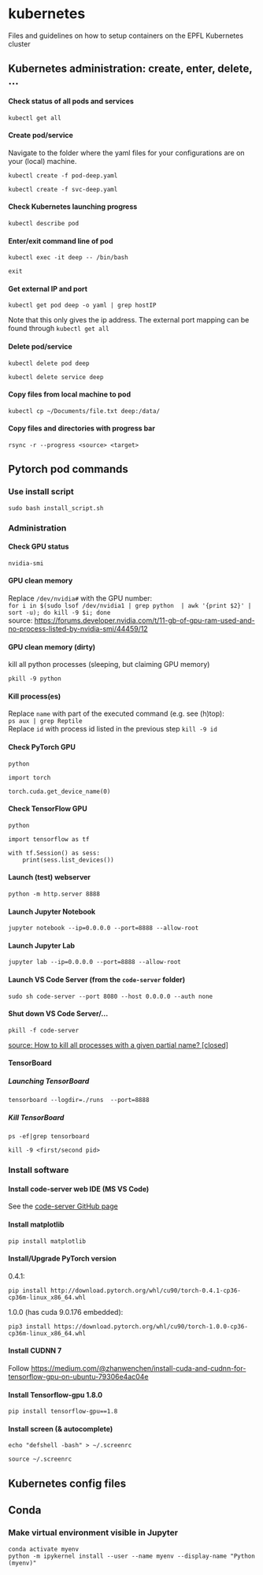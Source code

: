 # kubernetes
Files and guidelines on how to setup containers on the EPFL Kubernetes cluster

## Kubernetes administration: create, enter, delete, ...

#### Check status of all pods and services

`kubectl get all`

#### Create pod/service

Navigate to the folder where the yaml files for your configurations are on your (local) machine.

`kubectl create -f pod-deep.yaml`

`kubectl create -f svc-deep.yaml`

#### Check Kubernetes launching progress

`kubectl describe pod`

#### Enter/exit command line of pod

`kubectl exec -it deep -- /bin/bash`

`exit`

#### Get external IP and port

`kubectl get pod deep -o yaml | grep hostIP`

Note that this only gives the ip address. The external port mapping can be found through `kubectl get all`

#### Delete pod/service

`kubectl delete pod deep`

`kubectl delete service deep`

#### Copy files from local machine to pod
`kubectl cp ~/Documents/file.txt deep:/data/`

#### Copy files and directories with progress bar

`rsync -r --progress <source> <target>`

## Pytorch pod commands

### Use install script
`sudo bash install_script.sh`

### Administration

#### Check GPU status

`nvidia-smi`

#### GPU clean memory
Replace `/dev/nvidia#` with the GPU number:  
`for i in $(sudo lsof /dev/nvidia1 | grep python  | awk '{print $2}' | sort -u); do kill -9 $i; done`  
source: https://forums.developer.nvidia.com/t/11-gb-of-gpu-ram-used-and-no-process-listed-by-nvidia-smi/44459/12

#### GPU clean memory (dirty)
kill all python processes (sleeping, but claiming GPU memory)

`pkill -9 python`

#### Kill process(es)

Replace `name` with part of the executed command (e.g. see (h)top):  
`ps aux | grep Reptile`  
Replace `id` with process id listed in the previous step
`kill -9 id`  

#### Check PyTorch GPU

`python`

`import torch`

`torch.cuda.get_device_name(0)`

#### Check TensorFlow GPU

`python`

`import tensorflow as tf`

```
with tf.Session() as sess:
    print(sess.list_devices())
```

#### Launch (test) webserver

`python -m http.server 8888`

#### Launch Jupyter Notebook

`jupyter notebook --ip=0.0.0.0 --port=8888 --allow-root`

#### Launch Jupyter Lab

`jupyter lab --ip=0.0.0.0 --port=8888 --allow-root`

#### Launch VS Code Server (from the `code-server` folder)

`sudo sh code-server --port 8080 --host 0.0.0.0 --auth none`

#### Shut down VS Code Server/...

`pkill -f code-server`

[source: How to kill all processes with a given partial name? [closed]
](https://stackoverflow.com/questions/8987037/how-to-kill-all-processes-with-a-given-partial-name)

#### TensorBoard

##### Launching TensorBoard

`tensorboard --logdir=./runs  --port=8888`

##### Kill TensorBoard
`ps -ef|grep tensorboard`

`kill -9 <first/second pid>`
### Install software

#### Install code-server web IDE (MS VS Code)
See the [code-server GitHub page](https://github.com/cdr/code-server#releases)

#### Install matplotlib

`pip install matplotlib`

#### Install/Upgrade PyTorch version
0.4.1:

`pip install http://download.pytorch.org/whl/cu90/torch-0.4.1-cp36-cp36m-linux_x86_64.whl`

1.0.0 (has cuda 9.0.176 embedded):

`pip3 install https://download.pytorch.org/whl/cu90/torch-1.0.0-cp36-cp36m-linux_x86_64.whl`


#### Install CUDNN 7
Follow https://medium.com/@zhanwenchen/install-cuda-and-cudnn-for-tensorflow-gpu-on-ubuntu-79306e4ac04e

#### Install Tensorflow-gpu 1.8.0
`pip install tensorflow-gpu==1.8`

#### Install screen (& autocomplete)
`echo "defshell -bash" > ~/.screenrc`

`source ~/.screenrc`

## Kubernetes config files

## Conda
### Make virtual environment visible in Jupyter
`conda activate myenv`  
`python -m ipykernel install --user --name myenv --display-name "Python (myenv)"`
